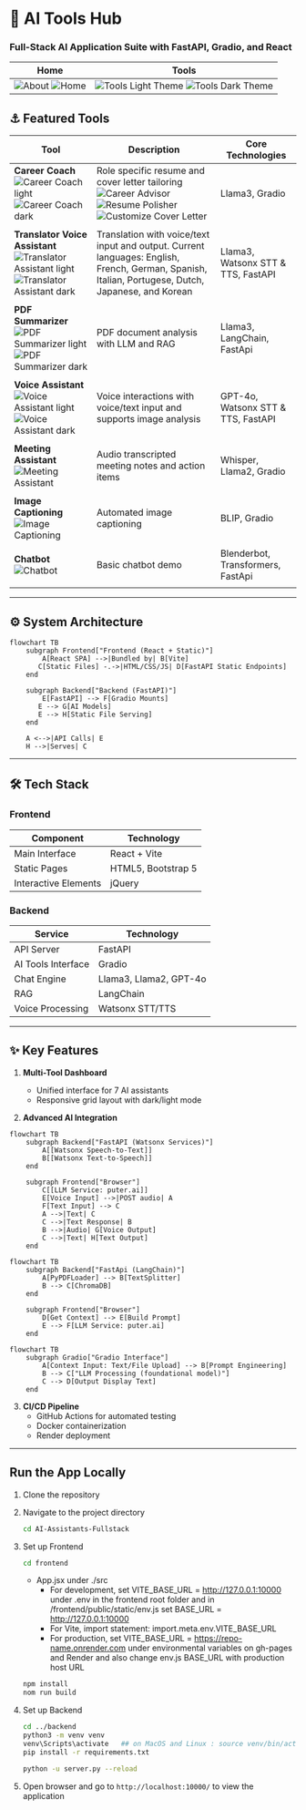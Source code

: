 # 🤖 AI Tools Hub  
### **Full-Stack AI Application Suite with FastAPI, Gradio, and React**  

| Home | Tools |
| ------ | ------ |
| ![About](https://github.com/user-attachments/assets/a9ff513e-652b-488c-a732-6a90c5267cbe) ![Home](https://github.com/user-attachments/assets/fb6e6bbd-756c-40b3-9a54-f98ee770b837) | ![Tools Light Theme](https://github.com/user-attachments/assets/4c91b05a-205b-4be2-8cf2-d9f9b3a4b7c0) ![Tools Dark Theme](https://github.com/user-attachments/assets/1e8645ed-24b7-4b1d-853c-357fa7bd3914) |


## ⚓ Featured Tools  

| Tool | Description | Core Technologies |
| ----------------------- | ----------------------- | -----------------------  |
| **Career Coach** <br>![Career Coach light](https://github.com/user-attachments/assets/b6989032-fa89-4ca6-9c38-e31ced961a37) <br>![Career Coach dark](https://github.com/user-attachments/assets/2be3a1ce-ebc7-4e1c-913b-492534d51b2c)| Role specific resume and cover letter tailoring ![Career Advisor](https://github.com/user-attachments/assets/fefe6f41-74b8-4ae2-b8cb-0f44e79d6518) <br>![Resume Polisher](https://github.com/user-attachments/assets/fd462f50-2c70-4617-a032-56c9be46ddd2) <br>![Customize Cover Letter](https://github.com/user-attachments/assets/5fafc663-ddcb-4f94-86bc-74a454091521) | Llama3, Gradio |
| | | |
| **Translator Voice Assistant**<br>![Translator Assistant light](https://github.com/user-attachments/assets/fb248203-582a-441a-8d5f-34dbec8bd4a1) ![Translator Assistant dark](https://github.com/user-attachments/assets/77fd5ec6-2322-436f-93c1-09f776d248f2)| Translation with voice/text input and output. Current languages: English, French, German, Spanish, Italian, Portugese, Dutch, Japanese, and Korean | Llama3, Watsonx STT & TTS, FastAPI  |
| | | |
| **PDF Summarizer**<br>![PDF Summarizer light](https://github.com/user-attachments/assets/0b6e3181-8008-4f3c-85d4-b4fb3382f41f) ![PDF Summarizer dark](https://github.com/user-attachments/assets/ef349e40-dacc-4e8a-a730-919454796a15) | PDF document analysis with LLM and RAG | Llama3, LangChain, FastApi  |
| | | |
| **Voice Assistant**<br>![Voice Assistant light](https://github.com/user-attachments/assets/18e7fb9c-c1e3-442f-9305-93f380869a74) ![Voice Assistant dark](https://github.com/user-attachments/assets/64af0f1b-075c-476d-9abd-d1eda0e97f91) | Voice interactions with voice/text input and supports image analysis | GPT-4o, Watsonx STT & TTS, FastAPI  |
| | | |
| **Meeting Assistant**<br>![Meeting Assistant](https://github.com/user-attachments/assets/bb11ba0b-42bb-403e-90fd-b2b64af307e5) | Audio transcripted meeting notes and action items | Whisper, Llama2, Gradio  |
| | | |
| **Image Captioning**<br>![Image Captioning](https://github.com/user-attachments/assets/b050fac5-d5f8-4087-8ab3-5ba347650582) | Automated image captioning | BLIP, Gradio |
| | | |
| **Chatbot**<br>![Chatbot](https://github.com/user-attachments/assets/81edd4e8-6fa6-4c52-8ef2-907dea1258be) | Basic chatbot demo | Blenderbot, Transformers, FastApi |
| | | |

---
## ⚙️ System Architecture
```mermaid
flowchart TB
    subgraph Frontend["Frontend (React + Static)"]
        A[React SPA] -->|Bundled by| B[Vite]
       C[Static Files] -.->|HTML/CSS/JS| D[FastAPI Static Endpoints]
    end

    subgraph Backend["Backend (FastAPI)"]
        E[FastAPI] --> F[Gradio Mounts]
       E --> G[AI Models]
       E --> H[Static File Serving]
    end

    A <-->|API Calls| E
    H -->|Serves| C
```
---

## 🛠️ Tech Stack  

### Frontend  
| Component | Technology |  
|-----------|------------|  
| Main Interface | React + Vite |  
| Static Pages | HTML5, Bootstrap 5 |  
| Interactive Elements | jQuery |  

### Backend  
| Service | Technology |  
|---------|------------|  
| API Server | FastAPI |  
| AI Tools Interface | Gradio |  
| Chat Engine | Llama3, Llama2, GPT-4o |
| RAG | LangChain |
| Voice Processing | Watsonx STT/TTS |  

---

## ✨ Key Features  

1. **Multi-Tool Dashboard**  
   - Unified interface for 7 AI assistants  
   - Responsive grid layout with dark/light mode  

2. **Advanced AI Integration**  
``` mermaid
flowchart TB
    subgraph Backend["FastAPI (Watsonx Services)"]
        A[[Watsonx Speech-to-Text]]
        B[[Watsonx Text-to-Speech]]
    end

    subgraph Frontend["Browser"]
        C[[LLM Service: puter.ai]]
        E[Voice Input] -->|POST audio| A
        F[Text Input] --> C
        A -->|Text| C
        C -->|Text Response| B
        B -->|Audio| G[Voice Output]
        C -->|Text| H[Text Output]
    end
```

``` mermaid
flowchart TB
    subgraph Backend["FastApi (LangChain)"]
        A[PyPDFLoader] --> B[TextSplitter]
        B --> C[ChromaDB]
    end

    subgraph Frontend["Browser"]
        D[Get Context] --> E[Build Prompt]
        E --> F[LLM Service: puter.ai]
    end
```

``` mermaid
flowchart TB
    subgraph Gradio["Gradio Interface"]
        A[Context Input: Text/File Upload] --> B[Prompt Engineering]
        B --> C["LLM Processing (foundational model)"]
        C --> D[Output Display Text]
    end
```

3. **CI/CD Pipeline**
    - GitHub Actions for automated testing
    - Docker containerization
    - Render deployment
---

## Run the App Locally

1. Clone the repository

2. Navigate to the project directory
    ```bash
    cd AI-Assistants-Fullstack
    ```

3. Set up Frontend
    ```bash
    cd frontend
    ```
   * App.jsx under ./src
        * For development, set VITE_BASE_URL = http://127.0.0.1:10000 under .env in the frontend root folder and in /frontend/public/static/env.js set BASE_URL = http://127.0.0.1:10000
        * For Vite, import statement: import.meta.env.VITE_BASE_URL
        * For production, set VITE_BASE_URL = https://repo-name.onrender.com under environmental variables on gh-pages and Render and also change env.js BASE_URL with production host URL
    
    ```bash
    npm install
    nom run build
    ```

5. Set up Backend
    ```bash
    cd ../backend
    python3 -m venv venv
    venv\Scripts\activate   ## on MacOS and Linux : source venv/bin/activate
    pip install -r requirements.txt

    python -u server.py --reload

    ```

6. Open browser and go to `http://localhost:10000/` to view the application
